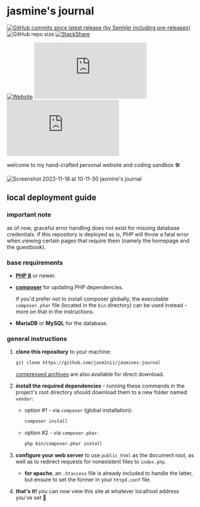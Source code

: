 # jasmine's journal

[![GitHub commits since latest release (by SemVer including pre-releases)](https://img.shields.io/github/commits-since/jasm1nii/jasmines-journal/latest/main?logo=github&labelColor=rebeccapurple&color=mediumpurple)](https://github.com/jasm1nii/jasmines-journal/commits/main) ![GitHub repo size](https://img.shields.io/github/repo-size/jasm1nii/jasmines-journal?logo=git&labelColor=rebeccapurple&color=mediumpurple)
 [![StackShare](http://img.shields.io/badge/tech-stack-0690fa.svg?style=flat&labelColor=rebeccapurple&color=mediumpurple&logo=stackshare)](https://stackshare.io/jasm1nii/jasmines-journal)
 
[![Website](https://img.shields.io/website?up_color=seagreen&down_color=palevioletred&url=https://jasm1nii.xyz/&labelColor=rebeccapurple)](https://jasm1nii.xyz/) [![Chromium HSTS preload](https://img.shields.io/hsts/preload/jasm1nii.xyz?logo=googlechrome&labelColor=rebeccapurple&color=seagreen)](https://hstspreload.org/?domain=jasm1nii.xyz) [![Mozilla HTTP Observatory Grade](https://img.shields.io/mozilla-observatory/grade-score/jasm1nii.xyz?logo=mozilla&labelColor=rebeccapurple&color=seagreen)](https://observatory.mozilla.org/analyze/jasm1nii.xyz)

welcome to my hand-crafted personal website and coding sandbox 🛠

![Screenshot 2023-11-18 at 10-11-30 jasmine's journal](https://github.com/jasm1nii/jasmines-journal/assets/67263692/f8b1c36a-b865-43de-b3d2-6eac233c9f89)

## local deployment guide

### important note

as of now, graceful error handling does not exist for missing database credentials. if this repository is deployed as is, PHP will throw a fatal error when viewing certain pages that require them (namely the homepage and the guestbook).

### base requirements

- [**PHP 8**](https://www.php.net/) or newer.

- [**composer**](https://getcomposer.org/) for updating PHP dependencies.
    
    if you'd prefer not to install composer globally, the executable `composer.phar` file (located in the `bin` directory) can be used instead - more on that in the instructions.

- **MariaDB** or **MySQL** for the database.

### general instructions

1. **clone this repository** to your machine:

    ```bash
    git clone https://github.com/jasm1nii/jasmines-journal
    ```

    [compressed archives](https://github.com/jasm1nii/jasmines-journal/releases) are also available for direct download.

2. **install the required dependencies** - running these commands in the project's root directory should download them to a new folder named `vendor`:

    - option #1 - via `composer` (global installation):

        ```bash
        composer install
        ```

    - option #2 - via `composer.phar`:

        ```bash
        php bin/composer.phar install
        ```

2. **configure your web server** to use `public_html` as the document root, as well as to redirect requests for nonexistent files to `index.php`.

    - **for apache**, an `.htaccess` file is already included to handle the latter, but ensure to set the former in your `httpd.conf` file.


3. **that's it!** you can now view this site at whatever localhost address you've set 👾
